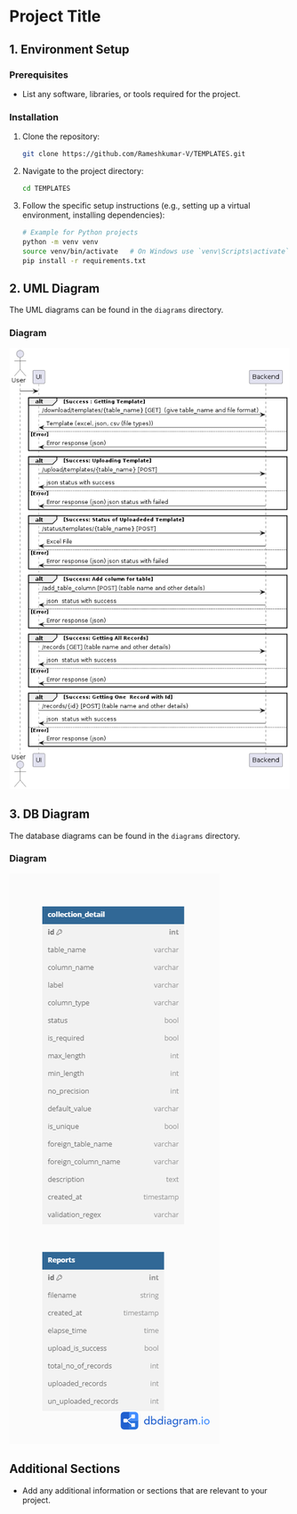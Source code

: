 # Project Title

## 1. Environment Setup

### Prerequisites
- List any software, libraries, or tools required for the project.

### Installation
1. Clone the repository:
    ```sh
    git clone https://github.com/Rameshkumar-V/TEMPLATES.git
    ```
2. Navigate to the project directory:
    ```sh
    cd TEMPLATES
    ```
3. Follow the specific setup instructions (e.g., setting up a virtual environment, installing dependencies):
    ```sh
    # Example for Python projects
    python -m venv venv
    source venv/bin/activate   # On Windows use `venv\Scripts\activate`
    pip install -r requirements.txt
    ```

## 2. UML Diagram

The UML diagrams can be found in the `diagrams` directory.

### Diagram
![UML Diagram](./diagrams/umldiagram.png)

## 3. DB Diagram

The database diagrams can be found in the `diagrams` directory.

### Diagram
![DB Diagram](./diagrams/Untitled.png)

## Additional Sections
- Add any additional information or sections that are relevant to your project.
